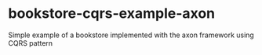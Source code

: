 # bookstore-cqrs-example-axon
Simple example of a bookstore implemented with the axon framework using CQRS pattern
